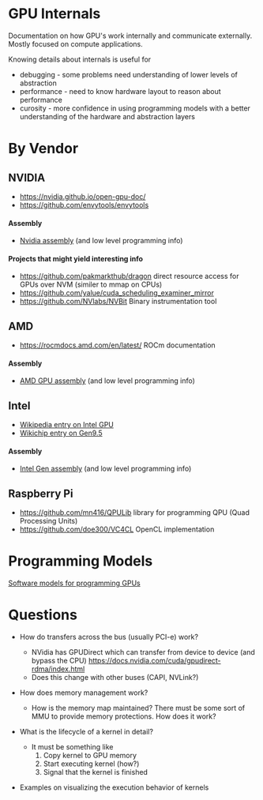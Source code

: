 # GPU Internals
Documentation on how GPU's work internally and communicate externally.  Mostly focused on compute applications.

Knowing details about internals is useful for
 * debugging - some problems need understanding of lower levels of abstraction
 * performance - need to know hardware layout to reason about performance
 * curosity - more confidence in using programming models with a better understanding of the hardware and abstraction layers

# By Vendor
## NVIDIA
* https://nvidia.github.io/open-gpu-doc/
* https://github.com/envytools/envytools

#### Assembly
* [Nvidia assembly](Nvidia_assembly.md) (and low level programming info)

#### Projects that might yield interesting info
* https://github.com/pakmarkthub/dragon direct resource access for GPUs over NVM (similer to mmap on CPUs)
* https://github.com/yalue/cuda_scheduling_examiner_mirror
* https://github.com/NVlabs/NVBit Binary instrumentation tool

## AMD
* https://rocmdocs.amd.com/en/latest/  ROCm documentation
#### Assembly
* [AMD GPU assembly](AMD_assembly.md) (and low level programming info)

## Intel
* [Wikipedia entry on Intel GPU](https://en.wikipedia.org/wiki/List_of_Intel_graphics_processing_units)
* [Wikichip entry on Gen9.5](https://en.wikichip.org/wiki/intel/microarchitectures/gen9.5)
#### Assembly
* [Intel Gen assembly](Intel_Gen_assembly.md) (and low level programming info)

## Raspberry Pi
* https://github.com/mn416/QPULib library for programming QPU (Quad Processing Units)
* https://github.com/doe300/VC4CL  OpenCL implementation

# Programming Models
[Software models for programming GPUs](software_models.md)

# Questions

* How do transfers across the bus (usually PCI-e) work?
  * NVidia has GPUDirect which can transfer from device to device (and bypass the CPU)  https://docs.nvidia.com/cuda/gpudirect-rdma/index.html
  * Does this change with other buses (CAPI, NVLink?)
  
* How does memory management work?
   * How is the memory map maintained?  There must be some sort of MMU to provide memory protections.  How does it work?

* What is the lifecycle of a kernel in detail?
  * It must be something like
    1. Copy kernel to GPU memory
    2. Start executing kernel (how?)
    3. Signal that the kernel is finished
    
 * Examples on visualizing the execution behavior of kernels
